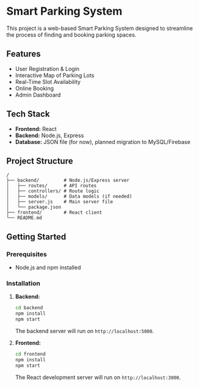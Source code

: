 # Smart Parking System

This project is a web-based Smart Parking System designed to streamline the process of finding and booking parking spaces.

## Features
- User Registration & Login
- Interactive Map of Parking Lots
- Real-Time Slot Availability
- Online Booking
- Admin Dashboard

## Tech Stack
- **Frontend:** React
- **Backend:** Node.js, Express
- **Database:** JSON file (for now), planned migration to MySQL/Firebase

## Project Structure
```
/
├── backend/         # Node.js/Express server
│   ├── routes/      # API routes
│   ├── controllers/ # Route logic
│   ├── models/      # Data models (if needed)
│   ├── server.js    # Main server file
│   └── package.json
├── frontend/        # React client
└── README.md
```

## Getting Started

### Prerequisites
- Node.js and npm installed

### Installation

1.  **Backend:**
    ```bash
    cd backend
    npm install
    npm start
    ```
    The backend server will run on `http://localhost:5000`.

2.  **Frontend:**
    ```bash
    cd frontend
    npm install
    npm start
    ```
    The React development server will run on `http://localhost:3000`.
